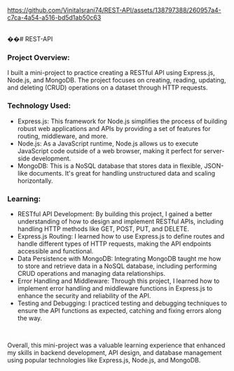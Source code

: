 


https://github.com/VinitaIsrani74/REST-API/assets/138797388/260957a4-c7ca-4a54-a516-bd5d1ab50c63


<br>��#   R E S T - A P I <br>
 
<h3>Project Overview:</h3>

I built a mini-project to practice creating a RESTful API using Express.js, Node.js, and MongoDB. The project focuses on creating, reading, updating, and deleting (CRUD) operations on a dataset through HTTP requests.

<h3>Technology Used:</h3>

<ul>
  <li>Express.js: This framework for Node.js simplifies the process of building robust web applications and APIs by providing a set of features for routing, middleware, and more.</li>
  <li>
   Node.js: As a JavaScript runtime, Node.js allows us to execute JavaScript code outside of a web browser, making it perfect for server-side development. 
  </li>



  <li>MongoDB: This is a NoSQL database that stores data in flexible, JSON-like documents. It's great for handling unstructured data and scaling horizontally.</li>
</ul>



<h3>Learning:</h3>

<ul>
  <li>RESTful API Development: By building this project, I gained a better understanding of how to design and implement RESTful APIs, including handling HTTP methods like GET, POST, PUT, and DELETE.</li>
  <li>Express.js Routing: I learned how to use Express.js to define routes and handle different types of HTTP requests, making the API endpoints accessible and functional.</li>
  <li>Data Persistence with MongoDB: Integrating MongoDB taught me how to store and retrieve data in a NoSQL database, including performing CRUD operations and managing data relationships.</li>
  <li>Error Handling and Middleware: Through this project, I learned how to implement error handling and middleware functions in Express.js to enhance the security and reliability of the API.</li>
  <li>Testing and Debugging: I practiced testing and debugging techniques to ensure the API functions as expected, catching and fixing errors along the way.</li>
</ul><br>

Overall, this mini-project was a valuable learning experience that enhanced my skills in backend development, API design, and database management using popular technologies like Express.js, Node.js, and MongoDB.




 
